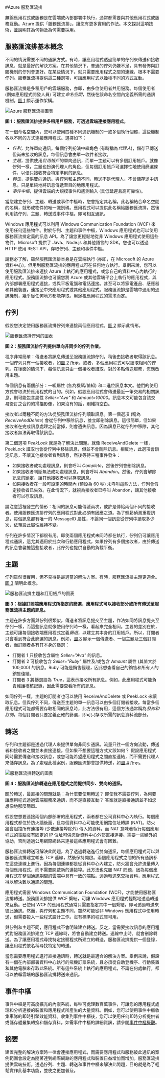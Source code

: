 #Azure 服務匯流排

無論應用程式或服務是在雲端或內部部署中執行，通常都需要與其他應用程式或服務互動。Azure 提供「服務匯流排」，讓您有更多實用的作法。本文探討這項技術，並說明其為何物及為何需要採用。

## 服務匯流排基本概念
不同的情況需要不同的通訊方式。有時，讓應用程式透過簡單的佇列來傳送和接收訊息，就是最好的解決方案。在其他情況下，普通的佇列仍嫌不足，具有發佈與訂閱機制的佇列會更好。在某些情況下，就只需要應用程式之間的連線，根本不需要佇列。服務匯流排提供這三種選項，可讓應用程式以幾種不同的方式互動。

服務匯流排是多租用戶的雲端服務，亦即，由多位使用者共用服務。每個使用者 (例如應用程式開發人員) 可建立*命名空間*，然後在該命名空間內定義所需的通訊機制。[圖 1](#Fig1) 顯示運作架構。

<a name="Fig1"></a>![Azure 服務匯流排圖表][svc-bus]
 
**圖 1：服務匯流排提供多租用戶服務，可透過雲端連接應用程式。**

在一個命名空間內，您可以使用四種不同通訊機制的一或多個執行個體，這些機制各以不同的方式連接應用程式。選擇如下：

- *佇列*，允許單向通訊。每個佇列扮演中繼角色 (有時稱為*代理人*)，儲存已傳送但尚未接收的訊息。每個訊息會由單一收件者接收。
- *主題*，提供使用*訂用帳戶*的單向通訊，而單一主題可以有多個訂用帳戶。就像佇列一樣，主題也扮演代理人的角色，但每個訂用帳戶可選擇性地使用篩選條件，以便只接收符合特定準則的訊息。
- *轉送*，提供雙向通訊。與佇列和主題不同，轉送不是代理人，不會儲存途中訊息。只是單純地將訊息傳遞至目的地應用程式。
- *事件中樞*，提供雲端的大規模事件和遙測輸入 (具低延遲且高可靠性)。

當您建立佇列、主題、轉送或事件中樞時，您會指定其名稱。此名稱結合命名空間的名稱，就形成物件的唯一識別碼。應用程式可以提供此名稱給服務匯流排，然後利用該佇列、主題、轉送或事件中樞，即可相互通訊。

Windows 應用程式可以利用 Windows Communication Foundation (WCF) 來使用任何這些物件。對於佇列、主題和事件中樞，Windows 應用程式也可以使用服務匯流排定義的訊息 API。為了讓您更輕鬆地從非 Windows 應用程式使用這些物件，Microsoft 提供了 Java、Node.js 和其他語言的 SDK。您也可以透過 HTTP 使用 REST API，存取佇列、主題和事件中樞。

請務必了解，雖然服務匯流排本身是在雲端執行 (亦即，在 Microsoft 的 Azure 資料中心)，但用到服務匯流排的應用程式可在任何地方執行。舉例來說，您可以使用服務匯流排來連接 Azure 上執行的應用程式，或您自己的資料中心內執行的應用程式。服務匯流排也可讓您將 Azure 或其他雲端平台上執行的應用程式，與內部部署應用程式連接，或與平板電腦和電話連接。甚至可以將家電產品、感應器和其他裝置，連接至中央應用程式或其他應用程式。服務匯流排是雲端中通用的通訊機制，幾乎從任何地方都能存取。用途視應用程式的需求而定。


## 佇列

假設您決定使用服務匯流排佇列來連接兩個應用程式。[圖 2](#Fig2) 顯示此情形。

<a name="Fig2"></a>![服務匯流排佇列的圖表][queues]
 
**圖 2：服務匯流排佇列提供單向非同步的佇列作業。**

程序非常簡單：傳送者將訊息傳送至服務匯流排佇列，稍後由接收者取得該訊息。一個佇列只有一個接收者，如[圖 2](#Fig2) 所示，或者，多個應用程式可以讀取相同的佇列。在後面的情況下，每個訊息只由一個接收者讀取，對於多點傳送服務，您應改用主題。

每個訊息有兩個部分：一組屬性 (各為機碼/值組) 和二進位訊息本文。他們的使用方式會取決於應用程式的目的。例如，假設應用程式會傳送最近一筆交易的相關訊息，則可能包含屬性 *Seller="Ava"* 和 *Amount=10000*。訊息本文可能包含該交易簽訂之合約的掃描影像，如果沒有的話，則維持空白。

接收者以兩種不同的方法從服務匯流排佇列讀取訊息。第一個選項 (稱為 *ReceiveAndDelete*) 會從佇列中移除訊息，並立即刪除訊息。這很簡單，但如果接收者在完成訊息處理之前當掉，則會遺失訊息。因為訊息已從佇列中移除，其他接收者無法再取得該訊息。

第二個選項 *PeekLock* 就是為了解決此問題。就像 ReceiveAndDelete 一樣，PeekLock 讀取也會從佇列中移除訊息，但並不會刪除訊息。相反地，此選項會鎖定訊息，不讓其他接收者看到訊息，然後等待三種事件發生：

- 如果接收者成功處理訊息，則會呼叫 *Complete*，然後佇列會刪除訊息。 
- 如果接收者判斷無法成功處理訊息，則會呼叫 *Abandon*。然後，佇列會解除訊息的鎖定，讓其他接收者可以存取訊息。
- 如果接收者在一段可設定的時間內 (預設為 60 秒) 未呼叫這些方法，佇列會假定接收者已失效。在此情況下，就視為接收者已呼叫 Abandon，讓其他接收者可以存取訊息。

請注意這裡發生的情形：相同的訊息可能傳遞兩次，或許是傳給兩個不同的接收者。使用服務匯流排佇列的應用程式對此必須有因應之道。為了輕鬆偵測重複訊息，每個訊息都有唯一的 MessageID 屬性，不論同一個訊息從佇列中讀取多少次，依預設此屬性維持不變。

佇列在許多情況下都很有用。即使兩個應用程式未同時都在執行，佇列仍可讓應用程式通訊，這尤其適用於批次和行動應用程式。如果佇列有多個接收者，由於傳送的訊息會襲捲這些接收者，此佇列也提供自動的負載平衡。


## 主題

佇列雖然很實用，但不見得是最適當的解決方案。有時，服務匯流排主題更適合。[圖 3](#Fig3) 闡明此概念。

<a name="Fig3"></a>![服務匯流排主題和訂用帳戶的圖表][topics-subs]
 
**圖 3：根據訂閱端應用程式所指定的篩選，應用程式可以接收部分或所有傳送至服務匯流排主題的訊息。**

主題在許多方面與佇列很類似。傳送者將訊息提交至主題，作法如同將訊息提交至佇列一樣，而這些訊息就像使用佇列時一樣，看起來完全相同。主要的差別在於，主題可讓每個接收端應用程式定義*篩選*，以建立其本身的訂用帳戶。所以，訂閱者只會看到符合此篩選的訊息。例如，[圖 3](#Fig3) 顯示一個傳送者、一個主題及三個訂閱者，而訂閱者各有其本身的篩選：

- 訂閱者 1 只接收包含屬性 *Seller="Ava"* 的訊息。
- 訂閱者 2 可接收包含 *Seller="Ruby"* 屬性及/或包含 *Amount* 屬性 (其值大於 100,000) 的訊息。Ruby 可能是銷售經理，因此想查看自己的銷售和所有人的銷售佳績。
- 訂閱者 3 將篩選設為 *True*，這表示接收所有訊息。例如，此應用程式可能負責維護稽核記錄，因此需要查看所有的訊息。

如同佇列一樣，主題的訂閱者也可以使用 ReceiveAndDelete 或 PeekLock 來讀取訊息。但與佇列不同，傳送至主題的單一訊息可以由多個訂閱者接收。每當多個應用程式可能都需要存取相同的訊息時，此方法很有用，這個方法通常稱為*發佈和訂閱*。每個訂閱者只要定義正確的篩選，即可只存取所需的訊息資料流部分。


## 轉送

佇列和主題都是透過代理人來提供單向非同步通訊。流量只往一個方向流動，傳送者和接收者之間並未直接連接。但如果不想要這種方式又該如何？ 假設應用程式同時需要傳送和接收訊息，或您可能希望應用程式之間直接連結，而不需要代理人來儲存訊息。為了處理此種案例，服務匯流排會提供轉送，如[圖 4](#Fig4) 所示。

<a name="Fig4"></a>![服務匯流排轉送的圖表][relay]
 
**圖 4：服務匯流排轉送在應用程式之間提供同步、雙向的通訊。**

關於轉送，最直接的問題就是：為什麼要使用轉送？ 即使我不需要佇列，為何要讓應用程式透過雲端服務來通訊，而不是直接互動？ 答案就是直接通訊並不如您想像地那麼簡單。

假設您想要連接兩個內部部署的應用程式，兩者都在公司資料中心內執行。每個應用程式都位於防火牆後面，且每個資料中心可能使用網路位址轉譯 (NAT)。防火牆會阻擋所有連接埠 (少數連接埠除外) 傳入的資料，而 NAT 意味著執行每個應用程式的電腦沒有固定的 IP 位址可供您從資料中心外部直接連接。需要一些額外的協助，否則透過公用網際網路來連接這些應用程式會有困難。

服務匯流排轉送可解決此問題。為了透過轉送進行雙向通訊，每個應用程式可以與服務匯流排建立輸出 TCP 連線，然後保持開啟。兩個應用程式之間的所有通訊都在這些連線上進行。因為每個連線都是從資料中心內建立，防火牆會允許流量傳入每個應用程式，而不需要開啟新的連接埠。此方法也克服 NAT 問題，因為每個應用程式在整個通訊期間的雲端中具有一致的端點。透過轉送來交換資料，應用程式得以解決難以通訊的問題。

應用程式需要 Windows Communication Foundation (WCF)，才能使用服務匯流排轉送。服務匯流排提供 WCF 繫結，可讓 Windows 應用程式輕鬆地透過轉送來互動。已使用 WCF 的應用程式通常只需要指定其中一個繫結，即可透過轉送來彼此通訊。然而，與佇列和主題不同，雖然可能從非 Windows 應用程式中使用轉送，但需要投入一些程式設計工作。沒有標準的程式庫可用。

與佇列和主題不同，應用程式不會明確建立轉送。反之，當需要接收訊息的應用程式對服務匯流排建立 TCP 連線時，將會自動建立轉送。連線中止時，就會刪除轉送。為了讓應用程式尋找特定接聽程式所建立的轉送，服務匯流排提供一個登錄，讓應用程式依名稱尋找特定的轉送。

當您需要應用程式進行直接通訊時，轉送就是最適合的解決方案。舉例來說，假設有一個在內部部署資料中心執行的飛機訂票系統，且必須從自助登機亭、行動裝置和其他電腦來存取此系統。所有這些系統上執行的應用程式，不論在何處執行，都可以依賴雲端的服務匯流排轉送來通訊。

## 事件中樞

事件中樞是可高度擴充的內嵌系統，每秒可處理數百萬事件，可讓您的應用程式處理和分析連接的裝置和應用程式所產生的大量資料。例如，您可以使用事件中樞收集車隊的即時引擎效能資料。收集到事件中樞後，您可以使用任何即時分析提供者或儲存體叢集轉換和儲存資料。如需事件中樞的詳細資訊，請參閱[事件中樞概觀][]。

## 摘要

建置完整的解決方案時一律會連接應用程式，而需要應用程式和服務彼此通訊的案例範圍會設定為隨著連到網際網路的應用程式和裝置日益增加而增加。服務匯流排提供雲端技術，透過佇列、主題、轉送和事件中樞來解決此問題，目的就是為了輕鬆實作此基本功能，並使之更加普及。

[svc-bus]: ./media/hybrid-solutions/SvcBus_01_architecture.png
[queues]: ./media/hybrid-solutions/SvcBus_02_queues.png
[topics-subs]: ./media/hybrid-solutions/SvcBus_03_topicsandsubscriptions.png
[relay]: ./media/hybrid-solutions/SvcBus_04_relay.png
[事件中樞概觀]: https://msdn.microsoft.com/library/azure/dn836025.aspx

<!---HONumber=August15_HO6-->